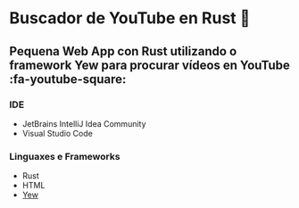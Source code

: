 # Buscador de YouTube en Rust 🦀
Pequena Web App con Rust utilizando o framework Yew para procurar vídeos en YouTube :fa-youtube-square:
------------

### IDE
- JetBrains IntelliJ Idea Community
- Visual Studio Code

### Linguaxes e Frameworks
- Rust
- HTML
- [Yew](https://yew.rs/ "Yew")
